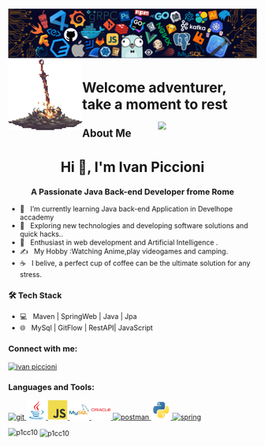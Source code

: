 ![Github Banner](https://github.com/Jaydeep-Yadav/Jaydeep-Yadav/blob/main/banner.png)
<img src="https://raw.githubusercontent.com/TanZng/TanZng/master/assets/bonefire.gif" width="150" align="left"/> 
<h1 style="font-size: 24px align=center";">Welcome adventurer, take a moment to rest</h1>
<img src = "https://media0.giphy.com/media/KDDpcKigbfFpnejZs6/giphy.gif?cid=ecf05e47oy6f4zjs8g1qoiystc56cu7r9tb8a1fe76e05oty&rid=giphy.gif" width = 200px align="right">


<h2> About Me
<h1 align="center">Hi 👋, I'm Ivan Piccioni</h1>
<h3 align="center">A Passionate Java Back-end Developer frome Rome</h3>


- 🔭 &nbsp; I’m currently learning Java back-end Application in Develhope accademy
- 🤔 &nbsp; Exploring new technologies and developing software solutions and quick hacks..
- 🌱 &nbsp; Enthusiast in web development  and Artificial Intelligence .
- ✍️ &nbsp;  My Hobby :Watching Anime,play videogames and camping.
- ☕ &nbsp; I belive, a perfect cup of coffee can be the ultimate solution for any stress. 

<h3>🛠 Tech Stack</h3>

- 💻 &nbsp; Maven | SpringWeb | Java | Jpa  
- 🌐 &nbsp; MySql | GitFlow | RestAPI| JavaScript 

<h3 align="left">Connect with me:</h3>
<p align="left">
<a href="https://linkedin.com/in/ivan piccioni" target="blank"><img align="center" src="https://raw.githubusercontent.com/rahuldkjain/github-profile-readme-generator/master/src/images/icons/Social/linked-in-alt.svg" alt="ivan piccioni" height="30" width="40" /></a>

<h3 align="left">Languages and Tools:</h3>
<p align="left"> <a href="https://git-scm.com/" target="_blank" rel="noreferrer"> <img src="https://www.vectorlogo.zone/logos/git-scm/git-scm-icon.svg" alt="git" width="40" height="40"/> </a> <a href="https://www.java.com" target="_blank" rel="noreferrer"> <img src="https://raw.githubusercontent.com/devicons/devicon/master/icons/java/java-original.svg" alt="java" width="40" height="40"/> </a> <a href="https://developer.mozilla.org/en-US/docs/Web/JavaScript" target="_blank" rel="noreferrer"> <img src="https://raw.githubusercontent.com/devicons/devicon/master/icons/javascript/javascript-original.svg" alt="javascript" width="40" height="40"/> </a> <a href="https://www.mysql.com/" target="_blank" rel="noreferrer"> <img src="https://raw.githubusercontent.com/devicons/devicon/master/icons/mysql/mysql-original-wordmark.svg" alt="mysql" width="40" height="40"/> </a> <a href="https://www.oracle.com/" target="_blank" rel="noreferrer"> <img src="https://raw.githubusercontent.com/devicons/devicon/master/icons/oracle/oracle-original.svg" alt="oracle" width="40" height="40"/> </a> <a href="https://postman.com" target="_blank" rel="noreferrer"> <img src="https://www.vectorlogo.zone/logos/getpostman/getpostman-icon.svg" alt="postman" width="40" height="40"/> </a> <a href="https://www.python.org" target="_blank" rel="noreferrer"> <img src="https://raw.githubusercontent.com/devicons/devicon/master/icons/python/python-original.svg" alt="python" width="40" height="40"/> </a> <a href="https://spring.io/" target="_blank" rel="noreferrer"> <img src="https://www.vectorlogo.zone/logos/springio/springio-icon.svg" alt="spring" width="40" height="40"/> </a> </p>


<p><img align="left" src="https://github-readme-stats.vercel.app/api/top-langs?username=p1cc10&show_icons=true&locale=en&layout=compact" alt="p1cc10" /></p>

<p>&nbsp;<img align="center" src="https://github-readme-stats.vercel.app/api?username=p1cc10&show_icons=true&locale=en" alt="p1cc10" /></p>






